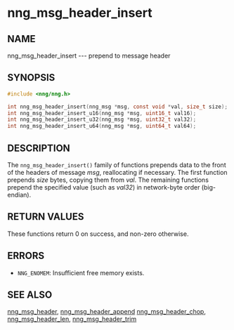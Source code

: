 # nng_msg_header_insert

## NAME

nng_msg_header_insert --- prepend to message header

## SYNOPSIS

```c
#include <nng/nng.h>

int nng_msg_header_insert(nng_msg *msg, const void *val, size_t size);
int nng_msg_header_insert_u16(nng_msg *msg, uint16_t val16);
int nng_msg_header_insert_u32(nng_msg *msg, uint32_t val32);
int nng_msg_header_insert_u64(nng_msg *msg, uint64_t val64);
```

## DESCRIPTION

The `nng_msg_header_insert()` family of functions
prepends data to the front of the headers of message _msg_, reallocating
if necessary.
The first function prepends _size_ bytes, copying them from _val_.
The remaining functions prepend the specified value (such as _val32_) in
network-byte order (big-endian).

## RETURN VALUES

These functions return 0 on success, and non-zero otherwise.

## ERRORS

- `NNG_ENOMEM`: Insufficient free memory exists.

## SEE ALSO

[nng_msg_header](nng_msg_body.md),
[nng_msg_header_append](nng_msg_header_append.md)
[nng_msg_header_chop](nng_msg_header_chop.md),
[nng_msg_header_len](nng_msg_header_len.md),
[nng_msg_header_trim](nng_msg_header_trim.md)
